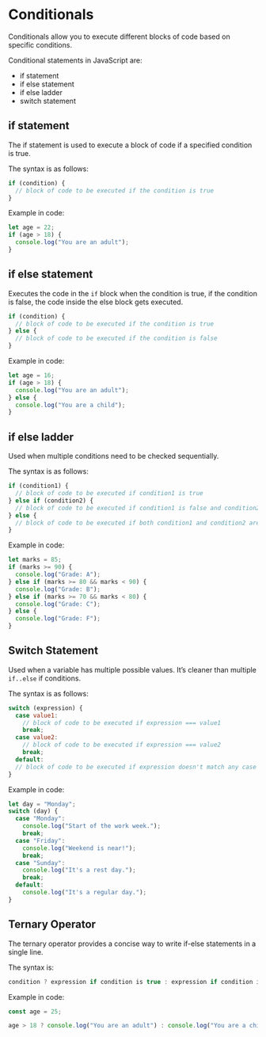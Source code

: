 # Conditionals

Conditionals allow you to execute different blocks of code based on specific conditions.

Conditional statements in JavaScript are:
- if statement
- if else statement
- if else ladder
- switch statement

## if statement
The if statement is used to execute a block of code if a specified condition is true.

The syntax is as follows:

```JavaScript
if (condition) {
  // block of code to be executed if the condition is true
}
```

Example in code:
```JavaScript
let age = 22;
if (age > 18) {
  console.log("You are an adult");
}
```

## if else statement
Executes the code in the `if` block when the condition is true, if the condition is false, the code inside the else
block gets executed.

```JavaScript
if (condition) {
  // block of code to be executed if the condition is true
} else {
  // block of code to be executed if the condition is false
}
```

Example in code:
```JavaScript
let age = 16;
if (age > 18) {
  console.log("You are an adult");
} else {
  console.log("You are a child");
}
```

## if else ladder
Used when multiple conditions need to be checked sequentially.

The syntax is as follows:
```JavaScript
if (condition1) {
  // block of code to be executed if condition1 is true
} else if (condition2) {
  // block of code to be executed if condition1 is false and condition2 is true
} else {
  // block of code to be executed if both condition1 and condition2 are false
}
```

Example in code:
```JavaScript
let marks = 85;
if (marks >= 90) {
  console.log("Grade: A");
} else if (marks >= 80 && marks < 90) {
  console.log("Grade: B");
} else if (marks >= 70 && marks < 80) {
  console.log("Grade: C");
} else {
  console.log("Grade: F");
}
```

## Switch Statement
Used when a variable has multiple possible values. It’s cleaner than multiple `if..else` if conditions.

The syntax is as follows:

```JavaScript
switch (expression) {
  case value1:
    // block of code to be executed if expression === value1
    break;
  case value2:
    // block of code to be executed if expression === value2
    break;
  default:
  // block of code to be executed if expression doesn't match any case
}
```

Example in code:

```JavaScript
let day = "Monday";
switch (day) {
  case "Monday":
    console.log("Start of the work week.");
    break;
  case "Friday":
    console.log("Weekend is near!");
    break;
  case "Sunday":
    console.log("It's a rest day.");
    break;
  default:
    console.log("It's a regular day.");
}
```

## Ternary Operator
The ternary operator provides a concise way to write if-else statements in a single line.

The syntax is:

```JavaScript
condition ? expression if condition is true : expression if condition is false
```

Example in code:
```JavaScript
const age = 25;

age > 18 ? console.log("You are an adult") : console.log("You are a child");
```